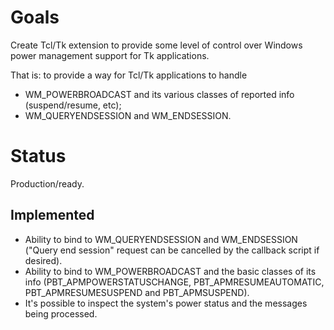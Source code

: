 # Goals #

Create Tcl/Tk extension to provide some level of control over Windows power management support for Tk applications.

That is: to provide a way for Tcl/Tk applications to handle
  * WM\_POWERBROADCAST and its various classes of reported info (suspend/resume, etc);
  * WM\_QUERYENDSESSION and WM\_ENDSESSION.

# Status #

Production/ready.

## Implemented ##

  * Ability to bind to WM\_QUERYENDSESSION and WM\_ENDSESSION ("Query end session" request can be cancelled by the callback script if desired).
  * Ability to bind to WM\_POWERBROADCAST and the basic classes of its info (PBT\_APMPOWERSTATUSCHANGE, PBT\_APMRESUMEAUTOMATIC, PBT\_APMRESUMESUSPEND and PBT\_APMSUSPEND).
  * It's possible to inspect the system's power status and the messages being processed.